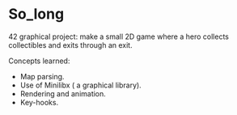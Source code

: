# So_long
42 graphical project: make a small 2D game where a hero collects collectibles and exits through an exit.

Concepts learned:
- Map parsing.
- Use of Minilibx ( a graphical library).
- Rendering and animation.
- Key-hooks.
